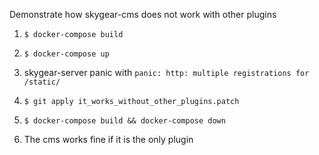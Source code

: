 Demonstrate how skygear-cms does not work with other plugins

1. `$ docker-compose build`
2. `$ docker-compose up`
3. skygear-server panic with `panic: http: multiple registrations for /static/`

1. `$ git apply it_works_without_other_plugins.patch`
2. `$ docker-compose build && docker-compose down`
3. The cms works fine if it is the only plugin
